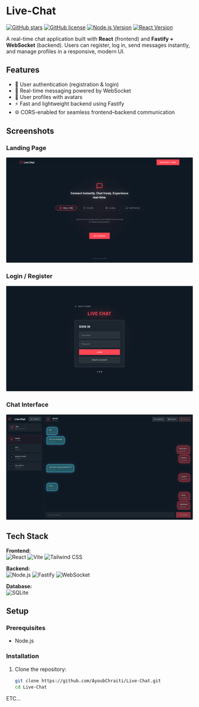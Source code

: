 # Live-Chat

[![GitHub stars](https://img.shields.io/github/stars/AyoubChraiti/Live-Chat?style=social)](https://github.com/AyoubChraiti/Live-Chat) [![GitHub license](https://img.shields.io/github/license/AyoubChraiti/Live-Chat)](https://github.com/AyoubChraiti/Live-Chat/blob/main/LICENSE) [![Node.js Version](https://img.shields.io/badge/node-%3E%3D%2020.0.0-green)](https://nodejs.org/) [![React Version](https://img.shields.io/badge/react-18.2.0-blue)](https://reactjs.org/)

A real-time chat application built with **React** (frontend) and **Fastify + WebSocket** (backend). Users can register, log in, send messages instantly, and manage profiles in a responsive, modern UI.

## Features

- 🔐 User authentication (registration & login)
- 💬 Real-time messaging powered by WebSocket
- 👤 User profiles with avatars
- ⚡ Fast and lightweight backend using Fastify
- 🌐 CORS-enabled for seamless frontend–backend communication

## Screenshots

### Landing Page
![Landing Page Screenshot](./front/src/assets/landingPage.png)

### Login / Register
![Login/Register Screenshot](./front/src/assets/LoginRegister.png)

### Chat Interface
![Chat Interface Screenshot](./front/src/assets/ChatUI.png)

## Tech Stack

**Frontend:**  
![React](https://img.shields.io/badge/React-61DAFB?logo=react&logoColor=white&style=flat-square) ![Vite](https://img.shields.io/badge/Vite-646cff?logo=vite&logoColor=white&style=flat-square) ![Tailwind CSS](https://img.shields.io/badge/Tailwind%20CSS-06B6D4?logo=tailwindcss&logoColor=white&style=flat-square)

**Backend:**  
![Node.js](https://img.shields.io/badge/Node.js-339933?logo=node.js&logoColor=white&style=flat-square) ![Fastify](https://img.shields.io/badge/Fastify-000000?logo=fastify&logoColor=white&style=flat-square) ![WebSocket](https://img.shields.io/badge/WebSocket-007ACC?logo=websocket&logoColor=white&style=flat-square)

**Database:**  
![SQLite](https://img.shields.io/badge/SQLite-003B57?logo=sqlite&logoColor=white&style=flat-square)

## Setup

### Prerequisites
- Node.js

### Installation
1. Clone the repository:
   ```bash
   git clone https://github.com/AyoubChraiti/Live-Chat.git
   cd Live-Chat
   ```
ETC...
